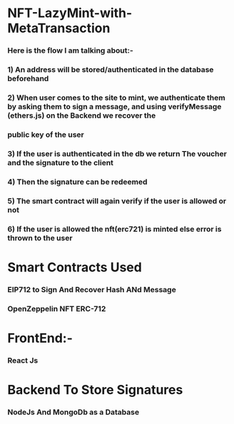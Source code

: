 # NFT-LazyMint-with-MetaTransaction
### Here is the flow I am talking about:-
### 1) An address will be stored/authenticated in the database beforehand 
### 2) When user comes to the site to mint, we authenticate them by asking them to sign a message, and using verifyMessage (ethers.js) on the Backend we recover the
### public key of the user
### 3) If the user is authenticated in the db we return The voucher and the signature to the client
### 4) Then the signature can be redeemed 
### 5) The smart contract will again verify if the user is allowed or not
### 6) If the user is allowed the nft(erc721) is minted else error is thrown to the user
# Smart Contracts Used
### EIP712 to Sign And Recover Hash ANd Message
### OpenZeppelin NFT ERC-712
# FrontEnd:-
### React Js
# Backend To Store Signatures
### NodeJs And MongoDb as a Database 
